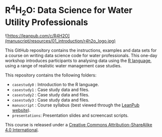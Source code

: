 # R<sup>4</sup>H<sub>2</sub>O: Data Science for Water Utility Professionals

![https://leanpub.com/c/R4H2O](manuscript/resources/01_introduction/r4h2o_logo.jpg)

This GitHub repository contains the instructions, examples and data sets for a course on writing data science code for water professionals. This one-day workshop introduces participants to analysing data using the [R language](https://www.r-project.org/), using a range of realistic water management case studies.

This repository contains the following folders:
* `casestudy0`   : Introduction to the R language.
* `casestudy1`   : Case study data and files.
* `casestudy2`   : Case study data and files.
* `casestudy3`   : Case study data and files.
* `manuscript`   : Course syllabus (best viewed through the [LeanPub website](https://leanpub.com/c/R4H2O)).
* `presentations`: Presentation slides and screencast scripts.

This course is released under a [Creative Commons Attribution-ShareAlike 4.0 International](LICENSE.md).
